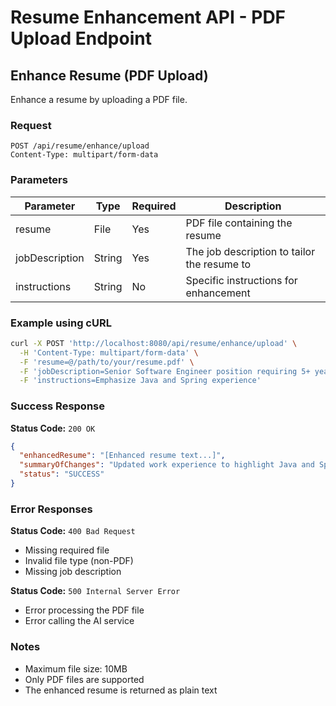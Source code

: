 # Resume Enhancement API - PDF Upload Endpoint

## Enhance Resume (PDF Upload)

Enhance a resume by uploading a PDF file.

### Request

```http
POST /api/resume/enhance/upload
Content-Type: multipart/form-data
```

### Parameters

| Parameter | Type | Required | Description |
|-----------|------|----------|-------------|
| resume | File | Yes | PDF file containing the resume |
| jobDescription | String | Yes | The job description to tailor the resume to |
| instructions | String | No | Specific instructions for enhancement |

### Example using cURL

```bash
curl -X POST 'http://localhost:8080/api/resume/enhance/upload' \
  -H 'Content-Type: multipart/form-data' \
  -F 'resume=@/path/to/your/resume.pdf' \
  -F 'jobDescription=Senior Software Engineer position requiring 5+ years of Java experience...' \
  -F 'instructions=Emphasize Java and Spring experience'
```

### Success Response

**Status Code:** `200 OK`

```json
{
  "enhancedResume": "[Enhanced resume text...]",
  "summaryOfChanges": "Updated work experience to highlight Java and Spring...",
  "status": "SUCCESS"
}
```

### Error Responses

**Status Code:** `400 Bad Request`
- Missing required file
- Invalid file type (non-PDF)
- Missing job description

**Status Code:** `500 Internal Server Error`
- Error processing the PDF file
- Error calling the AI service

### Notes
- Maximum file size: 10MB
- Only PDF files are supported
- The enhanced resume is returned as plain text
